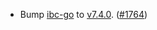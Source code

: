 - Bump [ibc-go](https://github.com/cosmos/ibc-go) to
  [v7.4.0](https://github.com/cosmos/ibc-go/releases/tag/v7.4.0).
  ([\#1764](https://github.com/cosmos/interchain-security/pull/1764))
